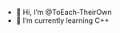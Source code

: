- 👋 Hi, I’m @ToEach-TheirOwn
- 🌱 I’m currently learning C++

<!---
ToEach-TheirOwn/ToEach-TheirOwn is a ✨ special ✨ repository because its `README.md` (this file) appears on your GitHub profile.
You can click the Preview link to take a look at your changes.
--->
